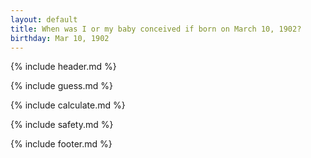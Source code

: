 ```yaml
---
layout: default
title: When was I or my baby conceived if born on March 10, 1902?
birthday: Mar 10, 1902
---
```


{% include header.md %}

{% include guess.md %}

{% include calculate.md %}

{% include safety.md %}

{% include footer.md %}



